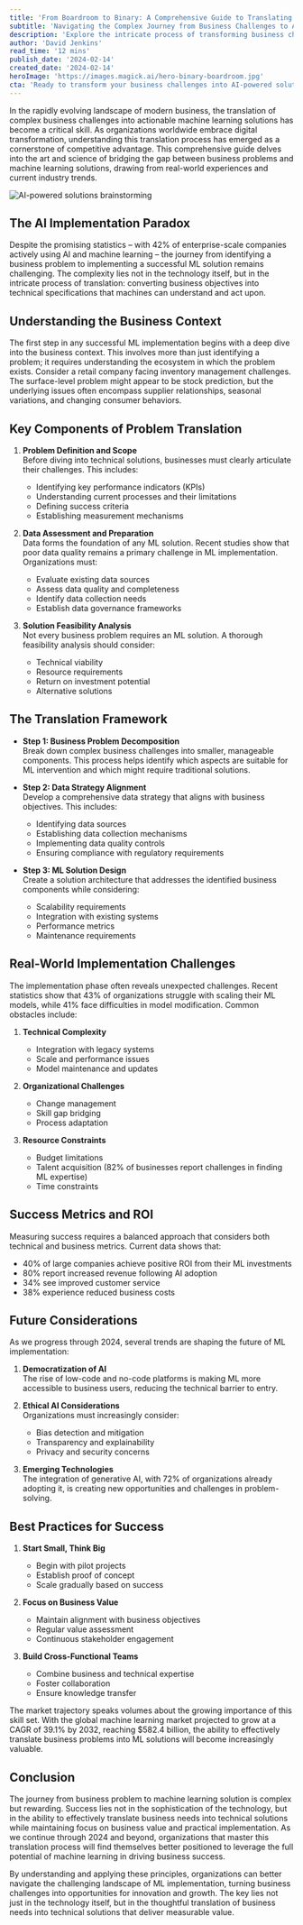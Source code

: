 ```yaml
---
title: 'From Boardroom to Binary: A Comprehensive Guide to Translating Business Problems into Machine Learning Solutions'
subtitle: 'Navigating the Complex Journey from Business Challenges to AI-Powered Solutions in 2024'
description: 'Explore the intricate process of transforming business challenges into effective machine learning solutions. This comprehensive guide covers essential steps from problem definition to implementation, featuring current industry statistics and best practices for successful AI integration in 2024.'
author: 'David Jenkins'
read_time: '12 mins'
publish_date: '2024-02-14'
created_date: '2024-02-14'
heroImage: 'https://images.magick.ai/hero-binary-boardroom.jpg'
cta: 'Ready to transform your business challenges into AI-powered solutions? Follow us on LinkedIn for more expert insights on machine learning implementation and digital transformation strategies.'
---
```


In the rapidly evolving landscape of modern business, the translation of complex business challenges into actionable machine learning solutions has become a critical skill. As organizations worldwide embrace digital transformation, understanding this translation process has emerged as a cornerstone of competitive advantage. This comprehensive guide delves into the art and science of bridging the gap between business problems and machine learning solutions, drawing from real-world experiences and current industry trends.

![AI-powered solutions brainstorming](https://i.magick.ai/PIXE/1739566671504_magick_img.webp)

## The AI Implementation Paradox

Despite the promising statistics – with 42% of enterprise-scale companies actively using AI and machine learning – the journey from identifying a business problem to implementing a successful ML solution remains challenging. The complexity lies not in the technology itself, but in the intricate process of translation: converting business objectives into technical specifications that machines can understand and act upon.

## Understanding the Business Context

The first step in any successful ML implementation begins with a deep dive into the business context. This involves more than just identifying a problem; it requires understanding the ecosystem in which the problem exists. Consider a retail company facing inventory management challenges. The surface-level problem might appear to be stock prediction, but the underlying issues often encompass supplier relationships, seasonal variations, and changing consumer behaviors.

## Key Components of Problem Translation

1. **Problem Definition and Scope**  
   Before diving into technical solutions, businesses must clearly articulate their challenges. This includes:  
   - Identifying key performance indicators (KPIs)  
   - Understanding current processes and their limitations  
   - Defining success criteria  
   - Establishing measurement mechanisms  

2. **Data Assessment and Preparation**  
   Data forms the foundation of any ML solution. Recent studies show that poor data quality remains a primary challenge in ML implementation. Organizations must:  
   - Evaluate existing data sources  
   - Assess data quality and completeness  
   - Identify data collection needs  
   - Establish data governance frameworks  

3. **Solution Feasibility Analysis**  
   Not every business problem requires an ML solution. A thorough feasibility analysis should consider:  
   - Technical viability  
   - Resource requirements  
   - Return on investment potential  
   - Alternative solutions  

## The Translation Framework

- **Step 1: Business Problem Decomposition**  
  Break down complex business challenges into smaller, manageable components. This process helps identify which aspects are suitable for ML intervention and which might require traditional solutions.

- **Step 2: Data Strategy Alignment**  
  Develop a comprehensive data strategy that aligns with business objectives. This includes:  
  - Identifying data sources  
  - Establishing data collection mechanisms  
  - Implementing data quality controls  
  - Ensuring compliance with regulatory requirements  

- **Step 3: ML Solution Design**  
  Create a solution architecture that addresses the identified business components while considering:  
  - Scalability requirements  
  - Integration with existing systems  
  - Performance metrics  
  - Maintenance requirements  

## Real-World Implementation Challenges

The implementation phase often reveals unexpected challenges. Recent statistics show that 43% of organizations struggle with scaling their ML models, while 41% face difficulties in model modification. Common obstacles include:

1. **Technical Complexity**  
   - Integration with legacy systems  
   - Scale and performance issues  
   - Model maintenance and updates  

2. **Organizational Challenges**  
   - Change management  
   - Skill gap bridging  
   - Process adaptation  

3. **Resource Constraints**  
   - Budget limitations  
   - Talent acquisition (82% of businesses report challenges in finding ML expertise)  
   - Time constraints  

## Success Metrics and ROI

Measuring success requires a balanced approach that considers both technical and business metrics. Current data shows that:  
- 40% of large companies achieve positive ROI from their ML investments  
- 80% report increased revenue following AI adoption  
- 34% see improved customer service  
- 38% experience reduced business costs  

## Future Considerations

As we progress through 2024, several trends are shaping the future of ML implementation:

1. **Democratization of AI**  
   The rise of low-code and no-code platforms is making ML more accessible to business users, reducing the technical barrier to entry.

2. **Ethical AI Considerations**  
   Organizations must increasingly consider:
   - Bias detection and mitigation  
   - Transparency and explainability  
   - Privacy and security concerns  

3. **Emerging Technologies**  
   The integration of generative AI, with 72% of organizations already adopting it, is creating new opportunities and challenges in problem-solving.

## Best Practices for Success

1. **Start Small, Think Big**  
   - Begin with pilot projects  
   - Establish proof of concept  
   - Scale gradually based on success  

2. **Focus on Business Value**  
   - Maintain alignment with business objectives  
   - Regular value assessment  
   - Continuous stakeholder engagement  

3. **Build Cross-Functional Teams**  
   - Combine business and technical expertise  
   - Foster collaboration  
   - Ensure knowledge transfer  

The market trajectory speaks volumes about the growing importance of this skill set. With the global machine learning market projected to grow at a CAGR of 39.1% by 2032, reaching $582.4 billion, the ability to effectively translate business problems into ML solutions will become increasingly valuable.

## Conclusion

The journey from business problem to machine learning solution is complex but rewarding. Success lies not in the sophistication of the technology, but in the ability to effectively translate business needs into technical solutions while maintaining focus on business value and practical implementation. As we continue through 2024 and beyond, organizations that master this translation process will find themselves better positioned to leverage the full potential of machine learning in driving business success.

By understanding and applying these principles, organizations can better navigate the challenging landscape of ML implementation, turning business challenges into opportunities for innovation and growth. The key lies not just in the technology itself, but in the thoughtful translation of business needs into technical solutions that deliver measurable value.